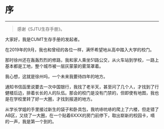 # 序


---

> 感谢《SJTU生存手册》。

大家好，我是CUMT生存手册的发起者。

在2019年的9月，我也和曾经的各位一样，满怀希望地从高中踏入大学的校门。

那时徐州还在轰轰烈烈的修路，我和家人乘坐51路公交，从火车站到学校，一路上基本都是工地，整个城市被一层灰蒙蒙的雾笼罩着。

我心想，这就是徐州吗，一个未来我要待四年的地方。

通知书信函里说要去一次中国银行，我找了老半天，甚至问了几个人，才找到了行健楼后边，排着长长的人的队伍。那会的校门是没有门禁的，但即使有地图，我也是在学校里转了好一大圈，才找到报道的地方。

从学长学姐的手里接过新生的袋子和卧具包，我吭哧吭哧的爬上了六楼，但走错了AB区，又绕了一大圈，在一个贴着6XXX的房门前停下，取出崭新的校园卡，嘀的一声，我是第一个到的。

